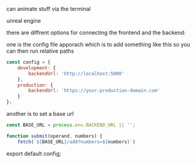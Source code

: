 can animate stuff via the terminal 

unreal engine 


there are diffrent options for connecting the frontend and the backend: 


one is the config file apporach  which is to add something like this so you can then run relative paths 
```js
const config = {
    development: {
        backendUrl: 'http://localhost:5000'
    },
    production: {
        backendUrl: 'https://your-production-domain.com'
    }
};
```
another is to set a base url 
```js
const BASE_URL = process.env.BACKEND_URL || '';

function submit(operand, numbers) {
    fetch(`${BASE_URL}/add?numbers=${numbers}`)
```


export default config;
